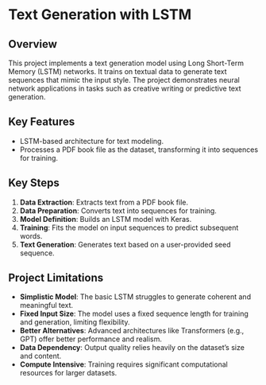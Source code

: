 # Text Generation with LSTM

## Overview
This project implements a text generation model using Long Short-Term Memory (LSTM) networks. It trains on textual data to generate text sequences that mimic the input style. The project demonstrates neural network applications in tasks such as creative writing or predictive text generation.

## Key Features
- LSTM-based architecture for text modeling.
- Processes a PDF book file as the dataset, transforming it into sequences for training.

## Key Steps
1. **Data Extraction**: Extracts text from a PDF book file.
2. **Data Preparation**: Converts text into sequences for training.
3. **Model Definition**: Builds an LSTM model with Keras.
4. **Training**: Fits the model on input sequences to predict subsequent words.
5. **Text Generation**: Generates text based on a user-provided seed sequence.

## Project Limitations
- **Simplistic Model**: The basic LSTM struggles to generate coherent and meaningful text.
- **Fixed Input Size**: The model uses a fixed sequence length for training and generation, limiting flexibility.
- **Better Alternatives**: Advanced architectures like Transformers (e.g., GPT) offer better performance and realism.
- **Data Dependency**: Output quality relies heavily on the dataset’s size and content.
- **Compute Intensive**: Training requires significant computational resources for larger datasets.

